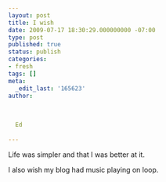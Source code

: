 ```yaml
---
layout: post
title: I wish
date: 2009-07-17 18:30:29.000000000 -07:00
type: post
published: true
status: publish
categories:
- fresh
tags: []
meta:
  _edit_last: '165623'
author:
  
  
  
  Ed
  
---
```

<p>Life was simpler and that I was better at it.</p>
<p>I also wish my blog had music playing on loop.</p>
